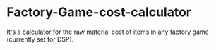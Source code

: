 # Factory-Game-cost-calculator
It's a calculator for the raw material cost of items in any factory game (currently set for DSP).
